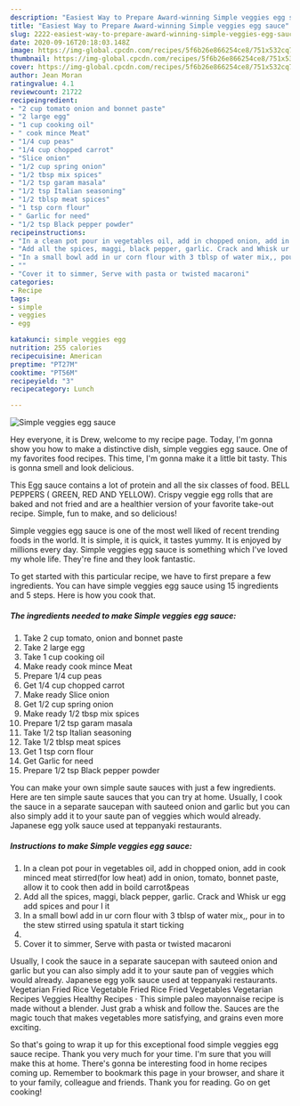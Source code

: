 ```yaml
---
description: "Easiest Way to Prepare Award-winning Simple veggies egg sauce"
title: "Easiest Way to Prepare Award-winning Simple veggies egg sauce"
slug: 2222-easiest-way-to-prepare-award-winning-simple-veggies-egg-sauce
date: 2020-09-16T20:18:03.148Z
image: https://img-global.cpcdn.com/recipes/5f6b26e866254ce8/751x532cq70/simple-veggies-egg-sauce-recipe-main-photo.jpg
thumbnail: https://img-global.cpcdn.com/recipes/5f6b26e866254ce8/751x532cq70/simple-veggies-egg-sauce-recipe-main-photo.jpg
cover: https://img-global.cpcdn.com/recipes/5f6b26e866254ce8/751x532cq70/simple-veggies-egg-sauce-recipe-main-photo.jpg
author: Jean Moran
ratingvalue: 4.1
reviewcount: 21722
recipeingredient:
- "2 cup tomato onion and bonnet paste"
- "2 large egg"
- "1 cup cooking oil"
- " cook mince Meat"
- "1/4 cup peas"
- "1/4 cup chopped carrot"
- "Slice onion"
- "1/2 cup spring onion"
- "1/2 tbsp mix spices"
- "1/2 tsp garam masala"
- "1/2 tsp Italian seasoning"
- "1/2 tblsp meat spices"
- "1 tsp corn flour"
- " Garlic for need"
- "1/2 tsp Black pepper powder"
recipeinstructions:
- "In a clean pot pour in vegetables oil, add in chopped onion, add in cook minced meat stirred(for low heat) add in onion, tomato, bonnet paste, allow it to cook then add in boild carrot&amp;peas"
- "Add all the spices, maggi, black pepper, garlic. Crack and Whisk ur egg add spices and pour I it"
- "In a small bowl add in ur corn flour with 3 tblsp of water mix,, pour in to the stew stirred using spatula it start ticking"
- ""
- "Cover it to simmer, Serve with pasta or twisted macaroni"
categories:
- Recipe
tags:
- simple
- veggies
- egg

katakunci: simple veggies egg 
nutrition: 255 calories
recipecuisine: American
preptime: "PT27M"
cooktime: "PT56M"
recipeyield: "3"
recipecategory: Lunch

---
```



![Simple veggies egg sauce](https://img-global.cpcdn.com/recipes/5f6b26e866254ce8/751x532cq70/simple-veggies-egg-sauce-recipe-main-photo.jpg)

Hey everyone, it is Drew, welcome to my recipe page. Today, I'm gonna show you how to make a distinctive dish, simple veggies egg sauce. One of my favorites food recipes. This time, I'm gonna make it a little bit tasty. This is gonna smell and look delicious.

This Egg sauce contains a lot of protein and all the six classes of food. BELL PEPPERS ( GREEN, RED AND YELLOW). Crispy veggie egg rolls that are baked and not fried and are a healthier version of your favorite take-out recipe. Simple, fun to make, and so delicious!

Simple veggies egg sauce is one of the most well liked of recent trending foods in the world. It is simple, it is quick, it tastes yummy. It is enjoyed by millions every day. Simple veggies egg sauce is something which I've loved my whole life. They're fine and they look fantastic.


To get started with this particular recipe, we have to first prepare a few ingredients. You can have simple veggies egg sauce using 15 ingredients and 5 steps. Here is how you cook that.

<!--inarticleads1-->

##### The ingredients needed to make Simple veggies egg sauce:

1. Take 2 cup tomato, onion and bonnet paste
1. Take 2 large egg
1. Take 1 cup cooking oil
1. Make ready  cook mince Meat
1. Prepare 1/4 cup peas
1. Get 1/4 cup chopped carrot
1. Make ready Slice onion
1. Get 1/2 cup spring onion
1. Make ready 1/2 tbsp mix spices
1. Prepare 1/2 tsp garam masala
1. Take 1/2 tsp Italian seasoning
1. Take 1/2 tblsp meat spices
1. Get 1 tsp corn flour
1. Get  Garlic for need
1. Prepare 1/2 tsp Black pepper powder


You can make your own simple saute sauces with just a few ingredients. Here are ten simple saute sauces that you can try at home. Usually, I cook the sauce in a separate saucepan with sauteed onion and garlic but you can also simply add it to your saute pan of veggies which would already. Japanese egg yolk sauce used at teppanyaki restaurants. 

<!--inarticleads2-->

##### Instructions to make Simple veggies egg sauce:

1. In a clean pot pour in vegetables oil, add in chopped onion, add in cook minced meat stirred(for low heat) add in onion, tomato, bonnet paste, allow it to cook then add in boild carrot&amp;peas
1. Add all the spices, maggi, black pepper, garlic. Crack and Whisk ur egg add spices and pour I it
1. In a small bowl add in ur corn flour with 3 tblsp of water mix,, pour in to the stew stirred using spatula it start ticking
1. 
1. Cover it to simmer, Serve with pasta or twisted macaroni


Usually, I cook the sauce in a separate saucepan with sauteed onion and garlic but you can also simply add it to your saute pan of veggies which would already. Japanese egg yolk sauce used at teppanyaki restaurants. Vegetarian Fried Rice Vegetable Fried Rice Fried Vegetables Vegetarian Recipes Veggies Healthy Recipes · This simple paleo mayonnaise recipe is made without a blender. Just grab a whisk and follow the. Sauces are the magic touch that makes vegetables more satisfying, and grains even more exciting. 

So that's going to wrap it up for this exceptional food simple veggies egg sauce recipe. Thank you very much for your time. I'm sure that you will make this at home. There's gonna be interesting food in home recipes coming up. Remember to bookmark this page in your browser, and share it to your family, colleague and friends. Thank you for reading. Go on get cooking!
